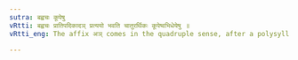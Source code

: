 ```yaml
---
sutra: बह्वचः कूपेषु
vRtti: बह्वचः प्रातिपदिकादञ् प्रत्ययो भवति चातुरर्थिकः कूपेष्वभिधेयेषु ॥
vRtti_eng: The affix अञ् comes in the quadruple sense, after a polysyllabic Nominal stem when 'a well' is to be designated.

---
```

